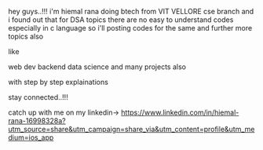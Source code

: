 hey guys..!!!
i'm hiemal rana doing btech from VIT VELLORE cse branch
and i found out that for DSA topics there are no easy to understand codes 
especially in c language so i'll posting codes for the same and further more topics also 

like 

web dev
backend
data science
and many projects also 

with step by step explainations 

stay connected..!!!


catch up with me on my linkedin-> https://www.linkedin.com/in/hiemal-rana-16998328a?utm_source=share&utm_campaign=share_via&utm_content=profile&utm_medium=ios_app
